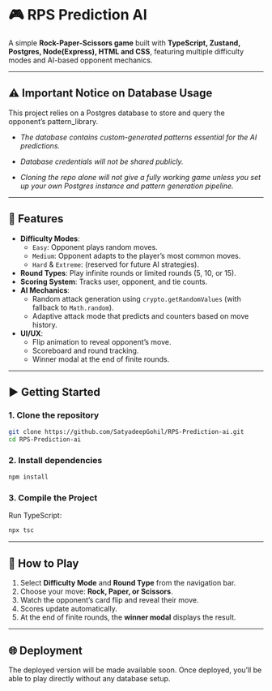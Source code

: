 # 🎮 RPS Prediction AI

A simple **Rock-Paper-Scissors game** built with **TypeScript, Zustand, Postgres, Node(Express), HTML and CSS**, featuring multiple difficulty modes and AI-based opponent mechanics.

---

## ⚠️ Important Notice on Database Usage
This project relies on a Postgres database to store and query the opponent’s pattern_library.

- *The database contains custom-generated patterns essential for the AI predictions.*

- *Database credentials will not be shared publicly.*

- *Cloning the repo alone will not give a fully working game unless you set up your own Postgres instance and pattern generation pipeline.*

---

## 🚀 Features
- **Difficulty Modes**:
  - `Easy`: Opponent plays random moves.
  - `Medium`: Opponent adapts to the player’s most common moves.
  - `Hard` & `Extreme`: (reserved for future AI strategies).
- **Round Types**: Play infinite rounds or limited rounds (5, 10, or 15).
- **Scoring System**: Tracks user, opponent, and tie counts.
- **AI Mechanics**:  
  - Random attack generation using `crypto.getRandomValues` (with fallback to `Math.random`).
  - Adaptive attack mode that predicts and counters based on move history.
- **UI/UX**:
  - Flip animation to reveal opponent’s move.
  - Scoreboard and round tracking.
  - Winner modal at the end of finite rounds.

---

## ▶️ Getting Started

### 1. Clone the repository
```bash
git clone https://github.com/SatyadeepGohil/RPS-Prediction-ai.git
cd RPS-Prediction-ai
```

### 2. Install dependencies

```bash
npm install
```

### 3. Compile the Project
Run TypeScript:
```bash
npx tsc
```

---

## 🎯 How to Play

1. Select **Difficulty Mode** and **Round Type** from the navigation bar.
2. Choose your move: **Rock, Paper, or Scissors**.
3. Watch the opponent’s card flip and reveal their move.
4. Scores update automatically.
5. At the end of finite rounds, the **winner modal** displays the result.

---

## 🌐 Deployment

The deployed version will be made available soon.
Once deployed, you’ll be able to play directly without any database setup.